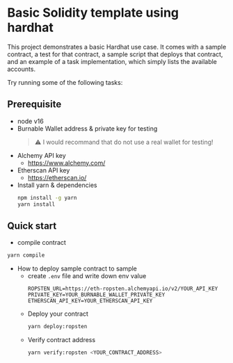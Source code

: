# Basic Solidity template using hardhat

This project demonstrates a basic Hardhat use case. It comes with a sample contract, a test for that contract, a sample script that deploys that contract, and an example of a task implementation, which simply lists the available accounts.

Try running some of the following tasks:

## Prerequisite
- node v16
- Burnable Wallet address & private key for testing
  > :warning: I would recommand that do not use a real wallet for testing!
- Alchemy API key
  - https://www.alchemy.com/
- Etherscan API key
  - https://etherscan.io/
- Install yarn & dependencies
  ```sh
  npm install -g yarn
  yarn install
  ```

## Quick start
- compile contract
```sh
yarn compile
```
- How to deploy sample contract to sample
  - create `.env` file and write down env value
    ```
    ROPSTEN_URL=https://eth-ropsten.alchemyapi.io/v2/YOUR_API_KEY
    PRIVATE_KEY=YOUR_BURNABLE_WALLET_PRIVATE_KEY
    ETHERSCAN_API_KEY=YOUR_ETHERSCAN_API_KEY
    ```
  - Deploy your contract
    ```sh
    yarn deploy:ropsten
    ```
  - Verify contract address
    ```sh
    yarn verify:ropsten <YOUR_CONTRACT_ADDRESS>
    ```
